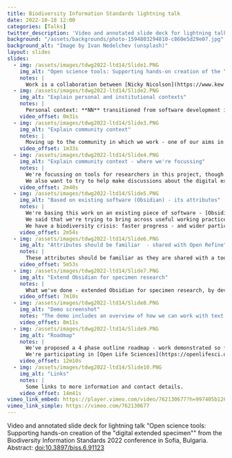 ```yaml
---
title: Biodiversity Information Standards lightning talk
date: 2022-10-18 12:00
categories: [Talks]
twitter_description: 'Video and annotated slide deck for lightning talk "Open science tools: Supporting hands-on creation of the \"digital extended specimen\"" from the Biodiversity Information Standards 2022 conference in Sofia, Bulgaria.'
background: "/assets/backgrounds/photo-1594803294810-c860e5d29e07.jpg"
background_alt: "Image by Ivan Nedelchev (unsplash)"
layout: slides
slides:
  - img: /assets/images/tdwg2022-ltd14/Slide1.PNG
    img_alt: "Open science tools: Supporting hands-on creation of the “digital extended specimen”"
    notes: |
      Work is a collaboration between [Nicky Nicolson](https://www.kew.org/science/our-science/people/nicky-nicolson) (NN) and [Eve Lucas](https://www.kew.org/science/our-science/people/eve-lucas) (EL) both from [Kew Science](https://www.kew.org/science)
  - img: /assets/images/tdwg2022-ltd14/Slide2.PNG
    img_alt: "Explain personal and institutional contexts"
    notes: |
      Personal context: **NN** transitioned from software development into research, and is interested in how software development practices can be used in research. Institutionally, we have a commitment to accelerate taxonomy using digital practices, and we started a collaborative project to explore this, using institutional knowledge from the e-taxonomic approaches, but exploring what technical advances could be used in e-taxonomy today. 
    video_offset: 0m31s
  - img: /assets/images/tdwg2022-ltd14/Slide3.PNG
    img_alt: "Explain community context"
    notes: |
      Moving up to the community in which we work - one of our aims in biodiversity informatics is to build a digital extended specimen, integrating specimens and their derived data across multiple infrastructures, allowing the investigate of wider research questions. A healthy community will support a range of different approaches as we determine how to reach this aim. We can envisage these appraoches as a spectrum from large scale computation approaches that operate on large volumes of aggregated data (like the [GBIF clustering work](https://www.gbif.org/news/4U1dz8LygQvqIywiRIRpAU/new-data-clustering-feature-aims-to-improve-data-quality-and-reveal-cross-dataset-connections)), to a distributed set of lightweight tools that allow users to conduct link construction in context, closer to their day to day work.
    video_offset: 1m33s
  - img: /assets/images/tdwg2022-ltd14/Slide4.PNG
    img_alt: "Explain community context - where we're focussing"
    notes: |
      We're focussing on tools for researchers in this project, though we aim that data generated here will feed into more automated approaches - both by providing expert generated links that can be used as training data, and by allowing experts to verify the outputs of machine learning processes. 
      We also want to try to help make discussions about the digital extended specimen a little more concrete, by having actual examples and workflows that can be used as the basis for discussions and planning.
    video_offset: 2m40s
  - img: /assets/images/tdwg2022-ltd14/Slide5.PNG
    img_alt: "Based on existing software (Obsidian) - its attributes"
    notes: |
      We're basing this work on an existing piece of software - [Obsidian](https://obsidian.md).
      We said that we're trying to bring across useful working practices from software development to research management - *reuse* is a core principle in software development and here we're trying to build on an existing toolset and supportive community to allow us to make faster progress.
      We have a biodiversity crisis: faster progress - and wider participation - is vital.
    video_offset: 2m54s
  - img: /assets/images/tdwg2022-ltd14/Slide6.PNG
    img_alt: "Attributes should be familiar  - shared with Open Refine"
    notes: |
      These attributes should be familiar as they are shared with a tool which we have adopted with some success in our community: [Open Refine](https://openrefine.org/). We've seen that the use of a generic tool, with focussed technical contributions and teaching resources has allowed us to democratize data cleaning. We'd like to investigate if we can build on Obsidian and democratize data linkage.
    video_offset: 5m53s
  - img: /assets/images/tdwg2022-ltd14/Slide7.PNG
    img_alt: "Extend Obsidian for specimen research"
    notes: |
      What we've done - extended Obsidian for specimen research, by developing a set of plugins that allow a researcher to access data: specimens from [GBIF](https://www.gbif.org), names from the [International Plant Names Index](https://www.ipni.org), collections from the [Global Registry of Scientific Collections](https://www.gbif.org/grscicoll), people from [Bionomia](https://bionomia.net) and literature from [crossref](https://crossref.org). The demo software includes a worked example showing the creation of links, and spatial and network exploration of linked data. The demo also shows how key entities (specimens) can be cited in new work, promoting open science working practices.  
    video_offset: 7m10s
  - img: /assets/images/tdwg2022-ltd14/Slide8.PNG
    img_alt: "Demo screenshot"
    notes: "The demo includes an overview of how we can work with text data, highlighting a scientific name and searching for it in IPNI, retrieving name publication data including type citation data, search for type specimens in GBIF, search for collector profiles in Bionomia, using the DOI attached to the IPNI record to get bibliographic information back from crossref. The demo shows how the Obsidian user interface enables a user to link up data and to explore data visually, using a network of links"
    video_offset: 8m11s
  - img: /assets/images/tdwg2022-ltd14/Slide9.PNG
    img_alt: "Roadmap"
    notes: |
      We've proposed a 4 phase outline roadmap - work demonstrated so far fits into phase 1 - a personal research environment. We think that we can support more advanced use cases in phases 2-4, such as the production of research websites using static site generators (here we see conceptual similarity with the GBIF hosted portal programme), production of documents with embedded specimen references, and production of datasets for harvesting by data aggregators.
      We're participating in [Open Life Sciences](https://openlifesci.org) and we will revise our roadmap as we build a community around this project.
    video_offset: 12m10s
  - img: /assets/images/tdwg2022-ltd14/Slide10.PNG
    img_alt: "Links"
    notes: |
      Some links to more information and contact details.  
    video_offset: 14m41s
vimeo_link_embed: https://player.vimeo.com/video/762130677?h=997405b126
vimeo_link_simple: https://vimeo.com/762130677
---
```


Video and annotated slide deck for lightning talk "Open science tools: Supporting hands-on creation of the \"digital extended specimen\"" from the Biodiversity Information Standards 2022 conference in Sofia, Bulgaria. Abstract: [doi:10.3897/biss.6.91123](https://doi.org/10.3897/biss.6.91123)
